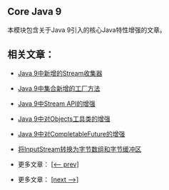 ## Core Java 9

本模块包含关于Java 9引入的核心Java特性增强的文章。

## 相关文章：

- [Java 9中新增的Stream收集器](docs/Java9中的Stream收集器.md)
- [Java 9中集合新增的工厂方法](docs/Java9中集合新增的工厂方法.md)
- [Java 9中Stream API的增强](docs/Java9中Stream的增强.md)
- [Java 9中对Objects工具类的增强](docs/Java9中Objects的增强.md)
- [Java 9中对CompletableFuture的增强](docs/Java9中CompletableFuture的增强.md)
- [将InputStream转换为字节数组和字节缓冲区](docs/InputStream转换为字节数组和字节缓冲区.md)

- 更多文章： [[<-- prev]](../java-9-streams/README.md)
- 更多文章： [[next -->]](../java-9-new-features/README.md)